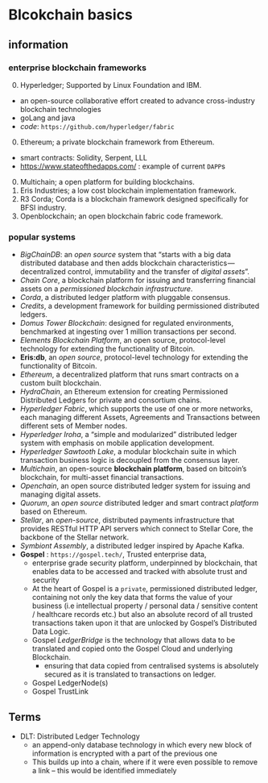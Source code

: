# Blcokchain basics

## information
### enterprise blockchain frameworks
0. Hyperledger; Supported by Linux Foundation and IBM.
  * an open-source collaborative effort created to advance cross-industry blockchain technologies
  * goLang and java
  * *code*: `https://github.com/hyperledger/fabric`
0. Ethereum; a private blockchain framework from Ethereum.
  * smart contracts: Solidity, Serpent, LLL
  * https://www.stateofthedapps.com/ : example of current `DAPP`s
0. Multichain; a open platform for building blockchains.
0. Eris Industries; a low cost blockchain implementation framework.
0. R3 Corda; Corda is a blockchain framework designed specifically for BFSI industry.
0. Openblockchain; an open blockchain fabric code framework.

### popular systems
* *BigChainDB*: an *open source* system that “starts with a big data distributed database and then adds blockchain characteristics — decentralized control, immutability and the transfer of *digital assets*”.
* *Chain Core*, a blockchain platform for issuing and transferring financial assets on a *permissioned blockchain infrastructure*.
* *Corda*, a distributed ledger platform with pluggable consensus.
* *Credits*, a development framework for building permissioned distributed ledgers.
* *Domus Tower Blockchain*: designed for regulated environments, benchmarked at ingesting over 1 million transactions per second.
* *Elements Blockchain Platform*, an open source, protocol-level technology for extending the functionality of Bitcoin.
* **Eris:db**, an *open source*, protocol-level technology for extending the functionality of Bitcoin.
* *Ethereum*, a decentralized platform that runs smart contracts on a custom built blockchain.
* *HydraChain*, an Ethereum extension for creating Permissioned Distributed Ledgers for private and consortium chains.
* *Hyperledger Fabric*, which supports the use of one or more networks, each managing different Assets, Agreements and Transactions between different sets of Member nodes.
* *Hyperledger Iroha*, a “simple and modularized” distributed ledger system with emphasis on mobile application development.
* *Hyperledger Sawtooth Lake*, a modular blockchain suite in which transaction business logic is decoupled from the consensus layer.
* *Multichain*, an open-source **blockchain platform**, based on bitcoin’s blockchain, for multi-asset financial transactions.
* *Openchain*, an open source distributed ledger system for issuing and managing digital assets.
* *Quorum*, an *open source* distributed ledger and smart contract *platform* based on Ethereum.
* *Stellar*, an *open-source*, distributed payments infrastructure that provides RESTful HTTP API servers which connect to Stellar Core, the backbone of the Stellar network.
* *Symbiont Assembly*, a distributed ledger inspired by Apache Kafka.
* **Gospel** : `https://gospel.tech/`, Trusted enterprise data,
  * enterprise grade security platform, underpinned by blockchain, that enables data to be accessed and tracked with absolute trust and security
  * At the heart of Gospel is a `private`, permissioned distributed ledger, containing not only the key data that forms the value of your business (i.e intellectual property / personal data / sensitive content / healthcare records etc.) but also an absolute record of all trusted transactions taken upon it that are unlocked by Gospel’s Distributed Data Logic.
  * Gospel *LedgerBridge* is the technology that allows data to be translated and copied onto the Gospel Cloud and underlying Blockchain.
    * ensuring that data copied from centralised systems is absolutely secured as it is translated to transactions on ledger.
  * Gospel LedgerNode(s)
  * Gospel TrustLink
## Terms
* DLT:  Distributed Ledger Technology
  * an append-only database technology in which every new block of information is encrypted with a part of the previous one
  * This builds up into a chain, where if it were even possible to remove a link – this would be identified immediately
